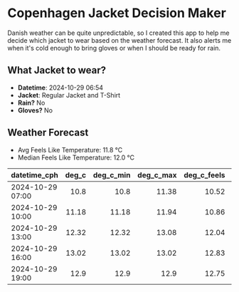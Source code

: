 
# Copenhagen Jacket Decision Maker

Danish weather can be quite unpredictable, so I created this app to help me decide which jacket to wear based on the weather forecast. 
It also alerts me when it's cold enough to bring gloves or when I should be ready for rain.

## What Jacket to wear?

- **Datetime**: 2024-10-29 06:54
- **Jacket**: Regular Jacket and T-Shirt
- **Rain?** No
- **Gloves?** No

## Weather Forecast
- Avg Feels Like Temperature: 11.8 °C
- Median Feels Like Temperature: 12.0 °C

| datetime_cph     |   deg_c |   deg_c_min |   deg_c_max |   deg_c_feels | weather   | wind   | rain   |
|:-----------------|--------:|------------:|------------:|--------------:|:----------|:-------|:-------|
| 2024-10-29 07:00 |   10.8  |       10.8  |       11.38 |         10.52 | Clouds    | Low    | None   |
| 2024-10-29 10:00 |   11.18 |       11.18 |       11.94 |         10.86 | Clouds    | Low    | None   |
| 2024-10-29 13:00 |   12.32 |       12.32 |       13.08 |         12.04 | Clouds    | Low    | None   |
| 2024-10-29 16:00 |   13.02 |       13.02 |       13.02 |         12.83 | Clouds    | Low    | None   |
| 2024-10-29 19:00 |   12.9  |       12.9  |       12.9  |         12.75 | Clouds    | Low    | None   |
        